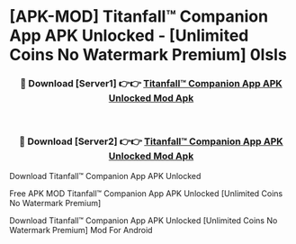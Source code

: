 # [APK-MOD] Titanfall™ Companion App APK Unlocked - [Unlimited Coins No Watermark Premium] 0lsls



<div align="center">
<h3>🔴 Download [Server1] 👉👉 <a href="https://momento.my/?title=Titanfall™_Companion_App_APK_Unlocked">Titanfall™ Companion App APK Unlocked Mod Apk</a></h3><br>

<h3>🔴 Download [Server2] 👉👉 <a href="https://momento.my/?title=Titanfall™_Companion_App_APK_Unlocked">Titanfall™ Companion App APK Unlocked Mod Apk</a></h3>
</div>



Download Titanfall™ Companion App APK Unlocked 

Free APK MOD Titanfall™ Companion App APK Unlocked [Unlimited Coins No Watermark Premium]

Download Titanfall™ Companion App APK Unlocked [Unlimited Coins No Watermark Premium] Mod For Android
